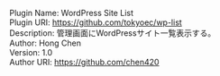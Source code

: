 
Plugin Name: WordPress Site List  
Plugin URI: https://github.com/tokyoec/wp-list  
Description: 管理画面にWordPressサイト一覧表示する。  
Author: Hong Chen  
Version: 1.0  
Author URI: https://github.com/chen420  
